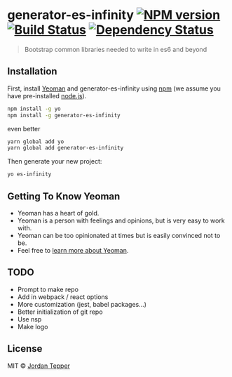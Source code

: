 # generator-es-infinity [![NPM version][npm-image]][npm-url] [![Build Status][travis-image]][travis-url] [![Dependency Status][daviddm-image]][daviddm-url]

> Bootstrap common libraries needed to write in es6 and beyond

## Installation

First, install [Yeoman](http://yeoman.io) and generator-es-infinity using [npm](https://www.npmjs.com/) (we assume you have pre-installed [node.js](https://nodejs.org/)).

```bash
npm install -g yo
npm install -g generator-es-infinity
```

even better

```bash
yarn global add yo
yarn global add generator-es-infinity
```

Then generate your new project:

```bash
yo es-infinity
```

## Getting To Know Yeoman

* Yeoman has a heart of gold.
* Yeoman is a person with feelings and opinions, but is very easy to work with.
* Yeoman can be too opinionated at times but is easily convinced not to be.
* Feel free to [learn more about Yeoman](http://yeoman.io/).

## TODO

* Prompt to make repo
* Add in webpack / react options
* More customization (jest, babel packages...)
* Better initialization of git repo
* Use nsp
* Make logo

## License

MIT © [Jordan Tepper]()

[npm-image]: https://badge.fury.io/js/generator-es-infinity.svg
[npm-url]: https://npmjs.org/package/generator-es-infinity
[travis-image]: https://travis-ci.org/HeroProtagonist/generator-es-es-infinity.svg?branch=master
[travis-url]: https://travis-ci.org/HeroProtagonist/generator-es-infinity
[daviddm-image]: https://david-dm.org/HeroProtagonist/generator-es-infinity.svg?theme=shields.io
[daviddm-url]: https://david-dm.org/HeroProtagonist/generator-es-infinity
